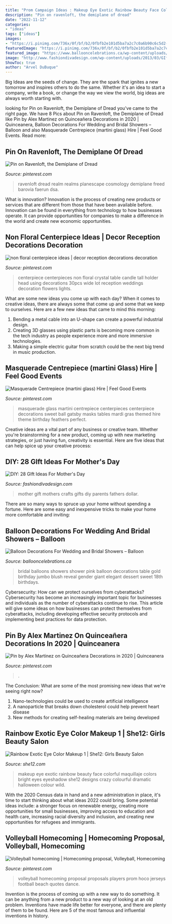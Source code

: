 ```yaml
---
title: "Prom Campaign Ideas : Makeup Eye Exotic Rainbow Beauty Face Colorful Maquillaje Colors Bright Eyes Eyeshadow She12 Designs Crazy Colourful Dramatic Halloween Colour Wild"
description: "Pin on ravenloft, the demiplane of dread"
date: "2022-11-12"
categories:
- "ideas"
tags: ["ideas"]
images:
- "https://i.pinimg.com/736x/0f/bf/b2/0fbfb2e101d5ba7a2c7c0a6b90c6c5d2--volleyball-jerseys-beach-volleyball.jpg"
featuredImage: "https://i.pinimg.com/736x/0f/bf/b2/0fbfb2e101d5ba7a2c7c0a6b90c6c5d2--volleyball-jerseys-beach-volleyball.jpg"
featured_image: "https://www.ballooncelebrations.ca/wp-content/uploads/2012/01/Jumbo-3-foot-Light-Pink-and-White-Confetti.jpg"
image: "http://www.fashiondivadesign.com/wp-content/uploads/2013/03/GIft-Ideas-For-Mothers-Day-24.jpg"
ShowToc: true
author: "Arvel DuBuque"
---
```



Big Ideas are the seeds of change. They are the spark that ignites a new tomorrow and inspires others to do the same. Whether it's an idea to start a company, write a book, or change the way we view the world, big ideas are always worth starting with.

	

		
looking for Pin on Ravenloft, the Demiplane of Dread you've came to the right page. We have 8 Pics about Pin on Ravenloft, the Demiplane of Dread like Pin by Alex Martinez on Quinceañera Decorations in 2020 | Quinceanera, Balloon Decorations For Wedding and Bridal Showers – Balloon and also Masquerade Centrepiece (martini glass) Hire | Feel Good Events. Read more:
		
    
## Pin On Ravenloft, The Demiplane Of Dread

<img loading=lazy src="https://i.pinimg.com/736x/be/11/78/be11786b3d500c7f345f5ad9e03f4237.jpg" onerror="this.onerror=null;this.src='https://tse1.mm.bing.net/th?id=OIP.25ZFn9_7J3YS4LecJ8SvNAHaLH&amp;pid=15.1';" alt="Pin on Ravenloft, the Demiplane of Dread">

_Source: pinterest.com_

>ravenloft dread realm realms planescape cosmology demiplane freed barovia faerun dsa. 

	

What is innovation?
Innovation is the process of creating new products or services that are different from those that have been available before. Innovation can be found in everything from technology to how businesses operate. It can provide opportunities for companies to make a difference in the world and create new economic opportunities.

    
## Non Floral Centerpiece Ideas | Decor Reception Decorations Decoration

<img loading=lazy src="https://i.pinimg.com/736x/1d/c1/57/1dc157f1078dd461134127ba05ad2f78.jpg" onerror="this.onerror=null;this.src='https://tse3.mm.bing.net/th?id=OIP.cEp4Dehw_Kj-CivyeD1H6wHaLH&amp;pid=15.1';" alt="non floral centerpiece ideas | decor reception decorations decoration">

_Source: pinterest.com_

>centerpiece centerpieces non floral crystal table candle tall holder head using decorations 30pcs wide lot reception weddings decoration flowers lights. 

	

What are some new ideas you come up with each day?
When it comes to creative ideas, there are always some that come up and some that we keep to ourselves. Here are a few new ideas that came to mind this morning: 
1. Bending a metal cable into an U-shape can create a powerful industrial design.
2. Creating 3D glasses using plastic parts is becoming more common in the tech industry as people experience more and more immersive technologies.
3. Making a simple electric guitar from scratch could be the next big trend in music production.

    
## Masquerade Centrepiece (martini Glass) Hire | Feel Good Events

<img loading=lazy src="https://i.pinimg.com/736x/18/73/14/187314623e8a29a887257e3f870e7cf8.jpg" onerror="this.onerror=null;this.src='https://tse1.mm.bing.net/th?id=OIP.Ft1os21G2qNp0MDf64zzcAHaLH&amp;pid=15.1';" alt="Masquerade Centrepiece (martini glass) Hire | Feel Good Events">

_Source: pinterest.com_

>masquerade glass martini centrepiece centerpieces centerpiece decorations sweet ball gatsby masks tables mardi gras themed hire theme birthday feathers perfect. 

	

Creative ideas are a vital part of any business or creative team. Whether you're brainstorming for a new product, coming up with new marketing strategies, or just having fun, creativity is essential. Here are five ideas that can help spice up your creative process:

    
## DIY: 28 GIft Ideas For Mother&#039;s Day

<img loading=lazy src="http://www.fashiondivadesign.com/wp-content/uploads/2013/03/GIft-Ideas-For-Mothers-Day-24.jpg" onerror="this.onerror=null;this.src='https://tse1.mm.bing.net/th?id=OIP.fZ3Nk2gCSZqFX9DroXh1YAHaJ1&amp;pid=15.1';" alt="DIY: 28 GIft Ideas For Mother&#039;s Day">

_Source: fashiondivadesign.com_

>mother gift mothers crafts gifts diy parents fathers dollar. 

	

There are so many ways to spruce up your home without spending a fortune. Here are some easy and inexpensive tricks to make your home more comfortable and inviting:

    
## Balloon Decorations For Wedding And Bridal Showers – Balloon

<img loading=lazy src="https://www.ballooncelebrations.ca/wp-content/uploads/2012/01/Jumbo-3-foot-Light-Pink-and-White-Confetti.jpg" onerror="this.onerror=null;this.src='https://tse1.mm.bing.net/th?id=OIP.SOlC2Qj00-YFu6U9Ds8yLAHaHa&amp;pid=15.1';" alt="Balloon Decorations For Wedding and Bridal Showers – Balloon">

_Source: ballooncelebrations.ca_

>bridal balloons showers shower pink balloon decorations table gold birthday jumbo blush reveal gender giant elegant dessert sweet 18th birthdays. 

	

Cybersecurity: How can we protect ourselves from cyberattacks?
Cybersecurity has become an increasingly important topic for businesses and individuals as the number of cyberattacks continue to rise. This article will give some ideas on how businesses can protect themselves from cyberattacks, including developing effective security protocols and implementing best practices for data protection.

    
## Pin By Alex Martinez On Quinceañera Decorations In 2020 | Quinceanera

<img loading=lazy src="https://i.pinimg.com/736x/58/59/73/5859732ce576c0018a0f2241fc70849e.jpg" onerror="this.onerror=null;this.src='https://tse2.mm.bing.net/th?id=OIP.Vse3dTjj_HtSksbzSXED5gHaJ3&amp;pid=15.1';" alt="Pin by Alex Martinez on Quinceañera Decorations in 2020 | Quinceanera">

_Source: pinterest.com_

>. 

	

The Conclusion: What are some of the most promising new ideas that we're seeing right now?
1. Nano-technologies could be used to create artificial intelligence
2. A nanoparticle that breaks down cholesterol could help prevent heart disease
3. New methods for creating self-healing materials are being developed

    
## Rainbow Exotic Eye Color Makeup 1 | She12: Girls Beauty Salon

<img loading=lazy src="http://she12.com/uploads/2012/10/Rainbow-Exotic-Eye-Color-Makeup-1.jpg" onerror="this.onerror=null;this.src='https://tse3.mm.bing.net/th?id=OIP.i1H6dTurtyeskNuJz_m84gHaLI&amp;pid=15.1';" alt="Rainbow Exotic Eye Color Makeup 1 | She12: Girls Beauty Salon">

_Source: she12.com_

>makeup eye exotic rainbow beauty face colorful maquillaje colors bright eyes eyeshadow she12 designs crazy colourful dramatic halloween colour wild. 

	

With the 2020 Census data in hand and a new administration in place, it's time to start thinking about what ideas 2022 could bring. Some potential ideas include: a stronger focus on renewable energy, creating more opportunities for small businesses, improving access to education and health care, increasing racial diversity and inclusion, and creating new opportunities for refugees and immigrants.

    
## Volleyball Homecoming | Homecoming Proposal, Volleyball, Homecoming

<img loading=lazy src="https://i.pinimg.com/736x/0f/bf/b2/0fbfb2e101d5ba7a2c7c0a6b90c6c5d2--volleyball-jerseys-beach-volleyball.jpg" onerror="this.onerror=null;this.src='https://tse3.mm.bing.net/th?id=OIP.PV0cOgyiuUkkO2TKQwahmAAAAA&amp;pid=15.1';" alt="Volleyball homecoming | Homecoming proposal, Volleyball, Homecoming">

_Source: pinterest.com_

>volleyball homecoming proposal proposals players prom hoco jerseys football beach quotes dance. 

	

Invention is the process of coming up with a new way to do something. It can be anything from a new product to a new way of looking at an old problem. Inventions have made life better for everyone, and there are plenty of them to be found. Here are 5 of the most famous and influential inventions in history.

